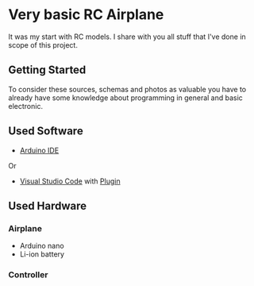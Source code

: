 
# Very basic RC Airplane

It was my start with RC models. I share with you all stuff that I've done in scope of this project.

## Getting Started

To consider these sources, schemas and photos as valuable you have to already have some knowledge about programming in general and basic electronic.

## Used Software

* [Arduino IDE](https://www.arduino.cc/en/Main/Software)

Or

* [Visual Studio Code](https://code.visualstudio.com/) with [Plugin](https://marketplace.visualstudio.com/items?itemName=vsciot-vscode.vscode-arduino)

## Used Hardware

### Airplane

* Arduino nano
* Li-ion battery

### Controller

